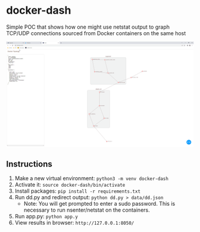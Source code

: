 # docker-dash
Simple POC that shows how one might use netstat output to graph TCP/UDP connections sourced from Docker containers on the same host

![Animation](media/demo-01.gif)

## Instructions
1. Make a new virtual environment: ```python3 -m venv docker-dash```
2. Activate it: ```source docker-dash/bin/activate```
3. Install packages: ```pip install -r requirements.txt```
4. Run dd.py and redirect output: ```python dd.py > data/dd.json```
    - Note: You will get prompted to enter a sudo password. This is necessary to run nsenter/netstat on the containers.
5. Run app.py: ```python app.y```
6. View results in browser: ```http://127.0.0.1:8050/```